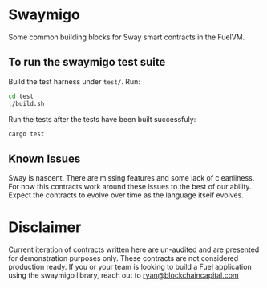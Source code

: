 # Swaymigo 
Some common building blocks for Sway smart contracts in the FuelVM.



## To run the swaymigo test suite 

Build the test harness under `test/`. Run: 
``` sh
cd test
./build.sh
```

Run the tests after the tests have been built successfuly: 
``` sh 
cargo test 
```


## Known Issues
Sway is nascent. There are missing features and some lack of cleanliness. For now this contracts work around these issues to the best of our ability. Expect the contracts to evolve over time as the language itself evolves.


# Disclaimer
Current iteration of contracts written here are un-audited and are presented for demonstration purposes only. These contracts are not considered production ready. If you or your team is looking to build a Fuel application using the swaymigo library, reach out to ryan@blockchaincapital.com

